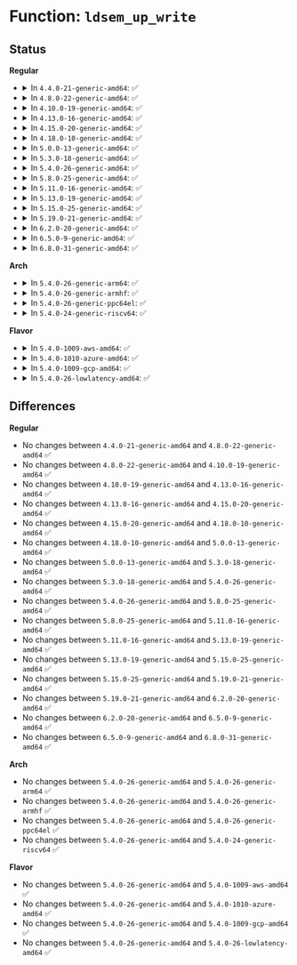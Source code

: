 # Function: <code>ldsem_up_write</code>

## Status
<b>Regular</b>
<ul>
<li>
<details>
<summary>In <code>4.4.0-21-generic-amd64</code>: ✅</summary>

```c
void ldsem_up_write(struct ld_semaphore * sem)
```

```json
{
  "name": "ldsem_up_write",
  "collision_type": "Unique Global",
  "inline_type": "No",
  "funcs": [
    {
      "addr": 18446744071584005680,
      "name": "ldsem_up_write",
      "external": true,
      "loc": "drivers/tty/tty_ldsem.c:430",
      "file": "drivers/tty/tty_ldsem.c",
      "inline": "seen, unknown",
      "caller_inline": [],
      "caller_func": [
        "drivers/tty/tty_ldisc.c:tty_set_ldisc",
        "drivers/tty/tty_ldisc.c:tty_set_ldisc",
        "drivers/tty/tty_ldisc.c:tty_set_ldisc",
        "drivers/tty/tty_ldisc.c:tty_ldisc_hangup",
        "drivers/tty/tty_ldisc.c:tty_ldisc_release",
        "drivers/tty/tty_ldisc.c:tty_ldisc_release",
        "drivers/tty/tty_ldisc.c:tty_ldisc_release",
        "drivers/tty/tty_ldisc.c:tty_ldisc_release",
        "drivers/tty/tty_ldisc.c:tty_ldisc_release"
      ]
    }
  ],
  "symbols": [
    {
      "addr": 18446744071584005680,
      "name": "ldsem_up_write",
      "section": ".text",
      "bind": "STB_GLOBAL",
      "size": 35
    }
  ]
}
```
</details>
</li>
<li>
<details>
<summary>In <code>4.8.0-22-generic-amd64</code>: ✅</summary>

```c
void ldsem_up_write(struct ld_semaphore * sem)
```

```json
{
  "name": "ldsem_up_write",
  "collision_type": "Unique Global",
  "inline_type": "No",
  "funcs": [
    {
      "addr": 18446744071584337520,
      "name": "ldsem_up_write",
      "external": true,
      "loc": "drivers/tty/tty_ldsem.c:430",
      "file": "drivers/tty/tty_ldsem.c",
      "inline": "seen, unknown",
      "caller_inline": [],
      "caller_func": [
        "drivers/tty/tty_ldisc.c:tty_ldisc_release",
        "drivers/tty/tty_ldisc.c:tty_ldisc_release",
        "drivers/tty/tty_ldisc.c:tty_ldisc_release",
        "drivers/tty/tty_ldisc.c:tty_ldisc_release",
        "drivers/tty/tty_ldisc.c:tty_ldisc_release",
        "drivers/tty/tty_ldisc.c:tty_ldisc_hangup",
        "drivers/tty/tty_ldisc.c:tty_set_ldisc"
      ]
    }
  ],
  "symbols": [
    {
      "addr": 18446744071584337520,
      "name": "ldsem_up_write",
      "section": ".text",
      "bind": "STB_GLOBAL",
      "size": 35
    }
  ]
}
```
</details>
</li>
<li>
<details>
<summary>In <code>4.10.0-19-generic-amd64</code>: ✅</summary>

```c
void ldsem_up_write(struct ld_semaphore * sem)
```

```json
{
  "name": "ldsem_up_write",
  "collision_type": "Unique Global",
  "inline_type": "No",
  "funcs": [
    {
      "addr": 18446744071584519360,
      "name": "ldsem_up_write",
      "external": true,
      "loc": "drivers/tty/tty_ldsem.c:430",
      "file": "drivers/tty/tty_ldsem.c",
      "inline": "seen, unknown",
      "caller_inline": [],
      "caller_func": [
        "drivers/tty/tty_ldisc.c:tty_ldisc_release",
        "drivers/tty/tty_ldisc.c:tty_ldisc_release",
        "drivers/tty/tty_ldisc.c:tty_ldisc_release",
        "drivers/tty/tty_ldisc.c:tty_ldisc_release",
        "drivers/tty/tty_ldisc.c:tty_ldisc_release",
        "drivers/tty/tty_ldisc.c:tty_ldisc_hangup",
        "drivers/tty/tty_ldisc.c:tty_set_ldisc"
      ]
    }
  ],
  "symbols": [
    {
      "addr": 18446744071584519360,
      "name": "ldsem_up_write",
      "section": ".text",
      "bind": "STB_GLOBAL",
      "size": 35
    }
  ]
}
```
</details>
</li>
<li>
<details>
<summary>In <code>4.13.0-16-generic-amd64</code>: ✅</summary>

```c
void ldsem_up_write(struct ld_semaphore * sem)
```

```json
{
  "name": "ldsem_up_write",
  "collision_type": "Unique Global",
  "inline_type": "No",
  "funcs": [
    {
      "addr": 18446744071584598544,
      "name": "ldsem_up_write",
      "external": true,
      "loc": "drivers/tty/tty_ldsem.c:430",
      "file": "drivers/tty/tty_ldsem.c",
      "inline": "seen, unknown",
      "caller_inline": [],
      "caller_func": [
        "drivers/tty/tty_ldisc.c:tty_ldisc_release",
        "drivers/tty/tty_ldisc.c:tty_ldisc_release",
        "drivers/tty/tty_ldisc.c:tty_ldisc_release",
        "drivers/tty/tty_ldisc.c:tty_ldisc_release",
        "drivers/tty/tty_ldisc.c:tty_ldisc_release",
        "drivers/tty/tty_ldisc.c:tty_ldisc_release",
        "drivers/tty/tty_ldisc.c:tty_ldisc_hangup",
        "drivers/tty/tty_ldisc.c:tty_set_ldisc"
      ]
    }
  ],
  "symbols": [
    {
      "addr": 18446744071584598544,
      "name": "ldsem_up_write",
      "section": ".text",
      "bind": "STB_GLOBAL",
      "size": 36
    }
  ]
}
```
</details>
</li>
<li>
<details>
<summary>In <code>4.15.0-20-generic-amd64</code>: ✅</summary>

```c
void ldsem_up_write(struct ld_semaphore * sem)
```

```json
{
  "name": "ldsem_up_write",
  "collision_type": "Unique Global",
  "inline_type": "No",
  "funcs": [
    {
      "addr": 18446744071585010992,
      "name": "ldsem_up_write",
      "external": true,
      "loc": "drivers/tty/tty_ldsem.c:428",
      "file": "drivers/tty/tty_ldsem.c",
      "inline": "seen, unknown",
      "caller_inline": [],
      "caller_func": [
        "drivers/tty/tty_ldisc.c:tty_ldisc_release",
        "drivers/tty/tty_ldisc.c:tty_ldisc_release",
        "drivers/tty/tty_ldisc.c:tty_ldisc_release",
        "drivers/tty/tty_ldisc.c:tty_ldisc_release",
        "drivers/tty/tty_ldisc.c:tty_ldisc_release",
        "drivers/tty/tty_ldisc.c:tty_ldisc_release",
        "drivers/tty/tty_ldisc.c:tty_ldisc_hangup",
        "drivers/tty/tty_ldisc.c:tty_set_ldisc"
      ]
    }
  ],
  "symbols": [
    {
      "addr": 18446744071585010992,
      "name": "ldsem_up_write",
      "section": ".text",
      "bind": "STB_GLOBAL",
      "size": 36
    }
  ]
}
```
</details>
</li>
<li>
<details>
<summary>In <code>4.18.0-10-generic-amd64</code>: ✅</summary>

```c
void ldsem_up_write(struct ld_semaphore * sem)
```

```json
{
  "name": "ldsem_up_write",
  "collision_type": "Unique Global",
  "inline_type": "No",
  "funcs": [
    {
      "addr": 18446744071585245104,
      "name": "ldsem_up_write",
      "external": true,
      "loc": "drivers/tty/tty_ldsem.c:428",
      "file": "drivers/tty/tty_ldsem.c",
      "inline": "seen, unknown",
      "caller_inline": [],
      "caller_func": [
        "drivers/tty/tty_ldisc.c:tty_ldisc_release",
        "drivers/tty/tty_ldisc.c:tty_ldisc_release",
        "drivers/tty/tty_ldisc.c:tty_ldisc_release",
        "drivers/tty/tty_ldisc.c:tty_ldisc_release",
        "drivers/tty/tty_ldisc.c:tty_ldisc_release",
        "drivers/tty/tty_ldisc.c:tty_ldisc_hangup",
        "drivers/tty/tty_ldisc.c:tty_set_ldisc"
      ]
    }
  ],
  "symbols": [
    {
      "addr": 18446744071585245104,
      "name": "ldsem_up_write",
      "section": ".text",
      "bind": "STB_GLOBAL",
      "size": 36
    }
  ]
}
```
</details>
</li>
<li>
<details>
<summary>In <code>5.0.0-13-generic-amd64</code>: ✅</summary>

```c
void ldsem_up_write(struct ld_semaphore * sem)
```

```json
{
  "name": "ldsem_up_write",
  "collision_type": "Unique Global",
  "inline_type": "No",
  "funcs": [
    {
      "addr": 18446744071585364496,
      "name": "ldsem_up_write",
      "external": true,
      "loc": "drivers/tty/tty_ldsem.c:404",
      "file": "drivers/tty/tty_ldsem.c",
      "inline": "seen, unknown",
      "caller_inline": [],
      "caller_func": [
        "drivers/tty/tty_ldisc.c:tty_ldisc_release",
        "drivers/tty/tty_ldisc.c:tty_ldisc_release",
        "drivers/tty/tty_ldisc.c:tty_ldisc_release",
        "drivers/tty/tty_ldisc.c:tty_ldisc_release",
        "drivers/tty/tty_ldisc.c:tty_ldisc_release",
        "drivers/tty/tty_ldisc.c:tty_ldisc_unlock"
      ]
    }
  ],
  "symbols": [
    {
      "addr": 18446744071585364496,
      "name": "ldsem_up_write",
      "section": ".text",
      "bind": "STB_GLOBAL",
      "size": 36
    }
  ]
}
```
</details>
</li>
<li>
<details>
<summary>In <code>5.3.0-18-generic-amd64</code>: ✅</summary>

```c
void ldsem_up_write(struct ld_semaphore * sem)
```

```json
{
  "name": "ldsem_up_write",
  "collision_type": "Unique Global",
  "inline_type": "No",
  "funcs": [
    {
      "addr": 18446744071585578192,
      "name": "ldsem_up_write",
      "external": true,
      "loc": "drivers/tty/tty_ldsem.c:403",
      "file": "drivers/tty/tty_ldsem.c",
      "inline": "seen, unknown",
      "caller_inline": [],
      "caller_func": [
        "drivers/tty/tty_ldisc.c:tty_ldisc_release",
        "drivers/tty/tty_ldisc.c:tty_ldisc_release",
        "drivers/tty/tty_ldisc.c:tty_ldisc_release",
        "drivers/tty/tty_ldisc.c:tty_ldisc_release",
        "drivers/tty/tty_ldisc.c:tty_ldisc_release",
        "drivers/tty/tty_ldisc.c:tty_ldisc_unlock"
      ]
    }
  ],
  "symbols": [
    {
      "addr": 18446744071585578192,
      "name": "ldsem_up_write",
      "section": ".text",
      "bind": "STB_GLOBAL",
      "size": 35
    }
  ]
}
```
</details>
</li>
<li>
<details>
<summary>In <code>5.4.0-26-generic-amd64</code>: ✅</summary>

```c
void ldsem_up_write(struct ld_semaphore * sem)
```

```json
{
  "name": "ldsem_up_write",
  "collision_type": "Unique Global",
  "inline_type": "No",
  "funcs": [
    {
      "addr": 18446744071585719104,
      "name": "ldsem_up_write",
      "external": true,
      "loc": "drivers/tty/tty_ldsem.c:403",
      "file": "drivers/tty/tty_ldsem.c",
      "inline": "seen, unknown",
      "caller_inline": [],
      "caller_func": [
        "drivers/tty/tty_ldisc.c:tty_ldisc_release",
        "drivers/tty/tty_ldisc.c:tty_ldisc_release",
        "drivers/tty/tty_ldisc.c:tty_ldisc_release",
        "drivers/tty/tty_ldisc.c:tty_ldisc_release",
        "drivers/tty/tty_ldisc.c:tty_ldisc_release",
        "drivers/tty/tty_ldisc.c:tty_ldisc_unlock"
      ]
    }
  ],
  "symbols": [
    {
      "addr": 18446744071585719104,
      "name": "ldsem_up_write",
      "section": ".text",
      "bind": "STB_GLOBAL",
      "size": 35
    }
  ]
}
```
</details>
</li>
<li>
<details>
<summary>In <code>5.8.0-25-generic-amd64</code>: ✅</summary>

```c
void ldsem_up_write(struct ld_semaphore * sem)
```

```json
{
  "name": "ldsem_up_write",
  "collision_type": "Unique Global",
  "inline_type": "No",
  "funcs": [
    {
      "addr": 18446744071586448896,
      "name": "ldsem_up_write",
      "external": true,
      "loc": "drivers/tty/tty_ldsem.c:403",
      "file": "drivers/tty/tty_ldsem.c",
      "inline": "seen, unknown",
      "caller_inline": [],
      "caller_func": [
        "drivers/tty/tty_ldisc.c:tty_ldisc_release",
        "drivers/tty/tty_ldisc.c:tty_ldisc_release",
        "drivers/tty/tty_ldisc.c:tty_ldisc_release",
        "drivers/tty/tty_ldisc.c:tty_ldisc_unlock"
      ]
    }
  ],
  "symbols": [
    {
      "addr": 18446744071586448896,
      "name": "ldsem_up_write",
      "section": ".text",
      "bind": "STB_GLOBAL",
      "size": 35
    }
  ]
}
```
</details>
</li>
<li>
<details>
<summary>In <code>5.11.0-16-generic-amd64</code>: ✅</summary>

```c
void ldsem_up_write(struct ld_semaphore * sem)
```

```json
{
  "name": "ldsem_up_write",
  "collision_type": "Unique Global",
  "inline_type": "No",
  "funcs": [
    {
      "addr": 18446744071586563376,
      "name": "ldsem_up_write",
      "external": true,
      "loc": "drivers/tty/tty_ldsem.c:403",
      "file": "drivers/tty/tty_ldsem.c",
      "inline": "seen, unknown",
      "caller_inline": [],
      "caller_func": [
        "drivers/tty/tty_ldisc.c:tty_ldisc_release",
        "drivers/tty/tty_ldisc.c:tty_ldisc_release",
        "drivers/tty/tty_ldisc.c:tty_ldisc_release",
        "drivers/tty/tty_ldisc.c:tty_ldisc_unlock"
      ]
    }
  ],
  "symbols": [
    {
      "addr": 18446744071586563376,
      "name": "ldsem_up_write",
      "section": ".text",
      "bind": "STB_GLOBAL",
      "size": 35
    }
  ]
}
```
</details>
</li>
<li>
<details>
<summary>In <code>5.13.0-19-generic-amd64</code>: ✅</summary>

```c
void ldsem_up_write(struct ld_semaphore * sem)
```

```json
{
  "name": "ldsem_up_write",
  "collision_type": "Unique Global",
  "inline_type": "No",
  "funcs": [
    {
      "addr": 18446744071586448336,
      "name": "ldsem_up_write",
      "external": true,
      "loc": "drivers/tty/tty_ldsem.c:403",
      "file": "drivers/tty/tty_ldsem.c",
      "inline": "seen, unknown",
      "caller_inline": [],
      "caller_func": [
        "drivers/tty/tty_ldisc.c:tty_ldisc_release",
        "drivers/tty/tty_ldisc.c:tty_ldisc_release",
        "drivers/tty/tty_ldisc.c:tty_ldisc_release",
        "drivers/tty/tty_ldisc.c:tty_ldisc_release",
        "drivers/tty/tty_ldisc.c:tty_ldisc_release",
        "drivers/tty/tty_ldisc.c:tty_ldisc_unlock"
      ]
    }
  ],
  "symbols": [
    {
      "addr": 18446744071586448336,
      "name": "ldsem_up_write",
      "section": ".text",
      "bind": "STB_GLOBAL",
      "size": 35
    }
  ]
}
```
</details>
</li>
<li>
<details>
<summary>In <code>5.15.0-25-generic-amd64</code>: ✅</summary>

```c
void ldsem_up_write(struct ld_semaphore * sem)
```

```json
{
  "name": "ldsem_up_write",
  "collision_type": "Unique Global",
  "inline_type": "No",
  "funcs": [
    {
      "addr": 18446744071586974640,
      "name": "ldsem_up_write",
      "external": true,
      "loc": "drivers/tty/tty_ldsem.c:403",
      "file": "drivers/tty/tty_ldsem.c",
      "inline": "seen, unknown",
      "caller_inline": [],
      "caller_func": [
        "drivers/tty/tty_ldisc.c:tty_ldisc_release",
        "drivers/tty/tty_ldisc.c:tty_ldisc_release",
        "drivers/tty/tty_ldisc.c:tty_ldisc_release",
        "drivers/tty/tty_ldisc.c:tty_ldisc_release",
        "drivers/tty/tty_ldisc.c:tty_ldisc_release",
        "drivers/tty/tty_ldisc.c:tty_ldisc_unlock"
      ]
    }
  ],
  "symbols": [
    {
      "addr": 18446744071586974640,
      "name": "ldsem_up_write",
      "section": ".text",
      "bind": "STB_GLOBAL",
      "size": 35
    }
  ]
}
```
</details>
</li>
<li>
<details>
<summary>In <code>5.19.0-21-generic-amd64</code>: ✅</summary>

```c
void ldsem_up_write(struct ld_semaphore * sem)
```

```json
{
  "name": "ldsem_up_write",
  "collision_type": "Unique Global",
  "inline_type": "No",
  "funcs": [
    {
      "addr": 18446744071588271264,
      "name": "ldsem_up_write",
      "external": true,
      "loc": "drivers/tty/tty_ldsem.c:403",
      "file": "drivers/tty/tty_ldsem.c",
      "inline": "seen, unknown",
      "caller_inline": [],
      "caller_func": [
        "drivers/tty/tty_ldisc.c:tty_ldisc_release",
        "drivers/tty/tty_ldisc.c:tty_ldisc_release",
        "drivers/tty/tty_ldisc.c:tty_ldisc_release",
        "drivers/tty/tty_ldisc.c:tty_ldisc_release",
        "drivers/tty/tty_ldisc.c:tty_ldisc_release",
        "drivers/tty/tty_ldisc.c:tty_ldisc_unlock"
      ]
    }
  ],
  "symbols": [
    {
      "addr": 18446744071588271264,
      "name": "ldsem_up_write",
      "section": ".text",
      "bind": "STB_GLOBAL",
      "size": 55
    }
  ]
}
```
</details>
</li>
<li>
<details>
<summary>In <code>6.2.0-20-generic-amd64</code>: ✅</summary>

```c
void ldsem_up_write(struct ld_semaphore * sem)
```

```json
{
  "name": "ldsem_up_write",
  "collision_type": "Unique Global",
  "inline_type": "No",
  "funcs": [
    {
      "addr": 18446744071589686176,
      "name": "ldsem_up_write",
      "external": true,
      "loc": "drivers/tty/tty_ldsem.c:403",
      "file": "drivers/tty/tty_ldsem.c",
      "inline": "seen, unknown",
      "caller_inline": [],
      "caller_func": [
        "drivers/tty/tty_ldisc.c:tty_ldisc_release",
        "drivers/tty/tty_ldisc.c:tty_ldisc_release",
        "drivers/tty/tty_ldisc.c:tty_ldisc_release",
        "drivers/tty/tty_ldisc.c:tty_ldisc_release",
        "drivers/tty/tty_ldisc.c:tty_ldisc_release",
        "drivers/tty/tty_ldisc.c:tty_ldisc_unlock"
      ]
    }
  ],
  "symbols": [
    {
      "addr": 18446744071589686176,
      "name": "ldsem_up_write",
      "section": ".text",
      "bind": "STB_GLOBAL",
      "size": 55
    }
  ]
}
```
</details>
</li>
<li>
<details>
<summary>In <code>6.5.0-9-generic-amd64</code>: ✅</summary>

```c
void ldsem_up_write(struct ld_semaphore * sem)
```

```json
{
  "name": "ldsem_up_write",
  "collision_type": "Unique Global",
  "inline_type": "No",
  "funcs": [
    {
      "addr": 18446744071589990784,
      "name": "ldsem_up_write",
      "external": true,
      "loc": "drivers/tty/tty_ldsem.c:403",
      "file": "drivers/tty/tty_ldsem.c",
      "inline": "seen, unknown",
      "caller_inline": [],
      "caller_func": [
        "drivers/tty/tty_ldisc.c:tty_ldisc_release",
        "drivers/tty/tty_ldisc.c:tty_ldisc_release",
        "drivers/tty/tty_ldisc.c:tty_ldisc_release",
        "drivers/tty/tty_ldisc.c:tty_ldisc_release",
        "drivers/tty/tty_ldisc.c:tty_ldisc_release",
        "drivers/tty/tty_ldisc.c:tty_ldisc_unlock"
      ]
    }
  ],
  "symbols": [
    {
      "addr": 18446744071589990784,
      "name": "ldsem_up_write",
      "section": ".text",
      "bind": "STB_GLOBAL",
      "size": 55
    }
  ]
}
```
</details>
</li>
<li>
<details>
<summary>In <code>6.8.0-31-generic-amd64</code>: ✅</summary>

```c
void ldsem_up_write(struct ld_semaphore * sem)
```

```json
{
  "name": "ldsem_up_write",
  "collision_type": "Unique Global",
  "inline_type": "No",
  "funcs": [
    {
      "addr": 18446744071590329312,
      "name": "ldsem_up_write",
      "external": true,
      "loc": "drivers/tty/tty_ldsem.c:403",
      "file": "drivers/tty/tty_ldsem.c",
      "inline": "seen, unknown",
      "caller_inline": [],
      "caller_func": [
        "drivers/tty/tty_ldisc.c:tty_ldisc_release",
        "drivers/tty/tty_ldisc.c:tty_ldisc_release",
        "drivers/tty/tty_ldisc.c:tty_ldisc_release",
        "drivers/tty/tty_ldisc.c:tty_ldisc_release",
        "drivers/tty/tty_ldisc.c:tty_ldisc_release",
        "drivers/tty/tty_ldisc.c:tty_ldisc_unlock"
      ]
    }
  ],
  "symbols": [
    {
      "addr": 18446744071590329312,
      "name": "ldsem_up_write",
      "section": ".text",
      "bind": "STB_GLOBAL",
      "size": 55
    }
  ]
}
```
</details>
</li>
</ul>
<b>Arch</b>
<ul>
<li>
<details>
<summary>In <code>5.4.0-26-generic-arm64</code>: ✅</summary>

```c
void ldsem_up_write(struct ld_semaphore * sem)
```

```json
{
  "name": "ldsem_up_write",
  "collision_type": "Unique Global",
  "inline_type": "No",
  "funcs": [
    {
      "addr": 18446603336498411328,
      "name": "ldsem_up_write",
      "external": true,
      "loc": "drivers/tty/tty_ldsem.c:403",
      "file": "drivers/tty/tty_ldsem.c",
      "inline": "seen, unknown",
      "caller_inline": [],
      "caller_func": [
        "drivers/tty/tty_ldisc.c:tty_ldisc_release",
        "drivers/tty/tty_ldisc.c:tty_ldisc_release",
        "drivers/tty/tty_ldisc.c:tty_ldisc_release",
        "drivers/tty/tty_ldisc.c:tty_ldisc_release",
        "drivers/tty/tty_ldisc.c:tty_ldisc_release",
        "drivers/tty/tty_ldisc.c:tty_ldisc_unlock",
        "drivers/tty/tty_ldisc.c:tty_ldisc_unlock"
      ]
    }
  ],
  "symbols": [
    {
      "addr": 18446603336498411328,
      "name": "ldsem_up_write",
      "section": ".text",
      "bind": "STB_GLOBAL",
      "size": 92
    }
  ]
}
```
</details>
</li>
<li>
<details>
<summary>In <code>5.4.0-26-generic-armhf</code>: ✅</summary>

```c
void ldsem_up_write(struct ld_semaphore * sem)
```

```json
{
  "name": "ldsem_up_write",
  "collision_type": "Unique Global",
  "inline_type": "No",
  "funcs": [
    {
      "addr": 3231083344,
      "name": "ldsem_up_write",
      "external": true,
      "loc": "drivers/tty/tty_ldsem.c:403",
      "file": "drivers/tty/tty_ldsem.c",
      "inline": "seen, unknown",
      "caller_inline": [],
      "caller_func": [
        "drivers/tty/tty_ldisc.c:tty_ldisc_release",
        "drivers/tty/tty_ldisc.c:tty_ldisc_release",
        "drivers/tty/tty_ldisc.c:tty_ldisc_release",
        "drivers/tty/tty_ldisc.c:tty_ldisc_release",
        "drivers/tty/tty_ldisc.c:tty_ldisc_release",
        "drivers/tty/tty_ldisc.c:tty_ldisc_unlock"
      ]
    }
  ],
  "symbols": [
    {
      "addr": 3231083344,
      "name": "ldsem_up_write",
      "section": ".text",
      "bind": "STB_GLOBAL",
      "size": 72
    }
  ]
}
```
</details>
</li>
<li>
<details>
<summary>In <code>5.4.0-26-generic-ppc64el</code>: ✅</summary>

```c
void ldsem_up_write(struct ld_semaphore * sem)
```

```json
{
  "name": "ldsem_up_write",
  "collision_type": "Unique Global",
  "inline_type": "No",
  "funcs": [
    {
      "addr": 13835058055291595952,
      "name": "ldsem_up_write",
      "external": true,
      "loc": "drivers/tty/tty_ldsem.c:403",
      "file": "drivers/tty/tty_ldsem.c",
      "inline": "seen, unknown",
      "caller_inline": [],
      "caller_func": [
        "drivers/tty/tty_ldisc.c:tty_ldisc_release",
        "drivers/tty/tty_ldisc.c:tty_ldisc_release",
        "drivers/tty/tty_ldisc.c:tty_ldisc_release",
        "drivers/tty/tty_ldisc.c:tty_ldisc_release",
        "drivers/tty/tty_ldisc.c:tty_ldisc_release",
        "drivers/tty/tty_ldisc.c:tty_ldisc_unlock"
      ]
    }
  ],
  "symbols": [
    {
      "addr": 13835058055291595952,
      "name": "ldsem_up_write",
      "section": ".text",
      "bind": "STB_GLOBAL",
      "size": 64
    }
  ]
}
```
</details>
</li>
<li>
<details>
<summary>In <code>5.4.0-24-generic-riscv64</code>: ✅</summary>

```c
void ldsem_up_write(struct ld_semaphore * sem)
```

```json
{
  "name": "ldsem_up_write",
  "collision_type": "Unique Global",
  "inline_type": "No",
  "funcs": [
    {
      "addr": 18446743936276069112,
      "name": "ldsem_up_write",
      "external": true,
      "loc": "drivers/tty/tty_ldsem.c:403",
      "file": "drivers/tty/tty_ldsem.c",
      "inline": "seen, unknown",
      "caller_inline": [],
      "caller_func": [
        "drivers/tty/tty_ldisc.c:tty_ldisc_release",
        "drivers/tty/tty_ldisc.c:tty_ldisc_release",
        "drivers/tty/tty_ldisc.c:tty_ldisc_release",
        "drivers/tty/tty_ldisc.c:tty_ldisc_release",
        "drivers/tty/tty_ldisc.c:tty_ldisc_release",
        "drivers/tty/tty_ldisc.c:tty_ldisc_hangup",
        "drivers/tty/tty_ldisc.c:tty_set_ldisc"
      ]
    }
  ],
  "symbols": [
    {
      "addr": 18446743936276069112,
      "name": "ldsem_up_write",
      "section": ".text",
      "bind": "STB_GLOBAL",
      "size": 66
    }
  ]
}
```
</details>
</li>
</ul>
<b>Flavor</b>
<ul>
<li>
<details>
<summary>In <code>5.4.0-1009-aws-amd64</code>: ✅</summary>

```c
void ldsem_up_write(struct ld_semaphore * sem)
```

```json
{
  "name": "ldsem_up_write",
  "collision_type": "Unique Global",
  "inline_type": "No",
  "funcs": [
    {
      "addr": 18446744071585480128,
      "name": "ldsem_up_write",
      "external": true,
      "loc": "drivers/tty/tty_ldsem.c:403",
      "file": "drivers/tty/tty_ldsem.c",
      "inline": "seen, unknown",
      "caller_inline": [],
      "caller_func": [
        "drivers/tty/tty_ldisc.c:tty_ldisc_release",
        "drivers/tty/tty_ldisc.c:tty_ldisc_release",
        "drivers/tty/tty_ldisc.c:tty_ldisc_release",
        "drivers/tty/tty_ldisc.c:tty_ldisc_release",
        "drivers/tty/tty_ldisc.c:tty_ldisc_release",
        "drivers/tty/tty_ldisc.c:tty_ldisc_unlock"
      ]
    }
  ],
  "symbols": [
    {
      "addr": 18446744071585480128,
      "name": "ldsem_up_write",
      "section": ".text",
      "bind": "STB_GLOBAL",
      "size": 35
    }
  ]
}
```
</details>
</li>
<li>
<details>
<summary>In <code>5.4.0-1010-azure-amd64</code>: ✅</summary>

```c
void ldsem_up_write(struct ld_semaphore * sem)
```

```json
{
  "name": "ldsem_up_write",
  "collision_type": "Unique Global",
  "inline_type": "No",
  "funcs": [
    {
      "addr": 18446744071585350048,
      "name": "ldsem_up_write",
      "external": true,
      "loc": "drivers/tty/tty_ldsem.c:403",
      "file": "drivers/tty/tty_ldsem.c",
      "inline": "seen, unknown",
      "caller_inline": [],
      "caller_func": [
        "drivers/tty/tty_ldisc.c:tty_ldisc_release",
        "drivers/tty/tty_ldisc.c:tty_ldisc_release",
        "drivers/tty/tty_ldisc.c:tty_ldisc_release",
        "drivers/tty/tty_ldisc.c:tty_ldisc_release",
        "drivers/tty/tty_ldisc.c:tty_ldisc_release",
        "drivers/tty/tty_ldisc.c:tty_ldisc_unlock"
      ]
    }
  ],
  "symbols": [
    {
      "addr": 18446744071585350048,
      "name": "ldsem_up_write",
      "section": ".text",
      "bind": "STB_GLOBAL",
      "size": 35
    }
  ]
}
```
</details>
</li>
<li>
<details>
<summary>In <code>5.4.0-1009-gcp-amd64</code>: ✅</summary>

```c
void ldsem_up_write(struct ld_semaphore * sem)
```

```json
{
  "name": "ldsem_up_write",
  "collision_type": "Unique Global",
  "inline_type": "No",
  "funcs": [
    {
      "addr": 18446744071585669504,
      "name": "ldsem_up_write",
      "external": true,
      "loc": "drivers/tty/tty_ldsem.c:403",
      "file": "drivers/tty/tty_ldsem.c",
      "inline": "seen, unknown",
      "caller_inline": [],
      "caller_func": [
        "drivers/tty/tty_ldisc.c:tty_ldisc_release",
        "drivers/tty/tty_ldisc.c:tty_ldisc_release",
        "drivers/tty/tty_ldisc.c:tty_ldisc_release",
        "drivers/tty/tty_ldisc.c:tty_ldisc_release",
        "drivers/tty/tty_ldisc.c:tty_ldisc_release",
        "drivers/tty/tty_ldisc.c:tty_ldisc_unlock"
      ]
    }
  ],
  "symbols": [
    {
      "addr": 18446744071585669504,
      "name": "ldsem_up_write",
      "section": ".text",
      "bind": "STB_GLOBAL",
      "size": 35
    }
  ]
}
```
</details>
</li>
<li>
<details>
<summary>In <code>5.4.0-26-lowlatency-amd64</code>: ✅</summary>

```c
void ldsem_up_write(struct ld_semaphore * sem)
```

```json
{
  "name": "ldsem_up_write",
  "collision_type": "Unique Global",
  "inline_type": "No",
  "funcs": [
    {
      "addr": 18446744071585777600,
      "name": "ldsem_up_write",
      "external": true,
      "loc": "drivers/tty/tty_ldsem.c:403",
      "file": "drivers/tty/tty_ldsem.c",
      "inline": "seen, unknown",
      "caller_inline": [],
      "caller_func": [
        "drivers/tty/tty_ldisc.c:tty_ldisc_release",
        "drivers/tty/tty_ldisc.c:tty_ldisc_release",
        "drivers/tty/tty_ldisc.c:tty_ldisc_release",
        "drivers/tty/tty_ldisc.c:tty_ldisc_release",
        "drivers/tty/tty_ldisc.c:tty_ldisc_release",
        "drivers/tty/tty_ldisc.c:tty_ldisc_unlock"
      ]
    }
  ],
  "symbols": [
    {
      "addr": 18446744071585777600,
      "name": "ldsem_up_write",
      "section": ".text",
      "bind": "STB_GLOBAL",
      "size": 35
    }
  ]
}
```
</details>
</li>
</ul>

## Differences
<b>Regular</b>
<ul>
<li>
No changes between <code>4.4.0-21-generic-amd64</code> and <code>4.8.0-22-generic-amd64</code> ✅
</li>
<li>
No changes between <code>4.8.0-22-generic-amd64</code> and <code>4.10.0-19-generic-amd64</code> ✅
</li>
<li>
No changes between <code>4.10.0-19-generic-amd64</code> and <code>4.13.0-16-generic-amd64</code> ✅
</li>
<li>
No changes between <code>4.13.0-16-generic-amd64</code> and <code>4.15.0-20-generic-amd64</code> ✅
</li>
<li>
No changes between <code>4.15.0-20-generic-amd64</code> and <code>4.18.0-10-generic-amd64</code> ✅
</li>
<li>
No changes between <code>4.18.0-10-generic-amd64</code> and <code>5.0.0-13-generic-amd64</code> ✅
</li>
<li>
No changes between <code>5.0.0-13-generic-amd64</code> and <code>5.3.0-18-generic-amd64</code> ✅
</li>
<li>
No changes between <code>5.3.0-18-generic-amd64</code> and <code>5.4.0-26-generic-amd64</code> ✅
</li>
<li>
No changes between <code>5.4.0-26-generic-amd64</code> and <code>5.8.0-25-generic-amd64</code> ✅
</li>
<li>
No changes between <code>5.8.0-25-generic-amd64</code> and <code>5.11.0-16-generic-amd64</code> ✅
</li>
<li>
No changes between <code>5.11.0-16-generic-amd64</code> and <code>5.13.0-19-generic-amd64</code> ✅
</li>
<li>
No changes between <code>5.13.0-19-generic-amd64</code> and <code>5.15.0-25-generic-amd64</code> ✅
</li>
<li>
No changes between <code>5.15.0-25-generic-amd64</code> and <code>5.19.0-21-generic-amd64</code> ✅
</li>
<li>
No changes between <code>5.19.0-21-generic-amd64</code> and <code>6.2.0-20-generic-amd64</code> ✅
</li>
<li>
No changes between <code>6.2.0-20-generic-amd64</code> and <code>6.5.0-9-generic-amd64</code> ✅
</li>
<li>
No changes between <code>6.5.0-9-generic-amd64</code> and <code>6.8.0-31-generic-amd64</code> ✅
</li>
</ul>
<b>Arch</b>
<ul>
<li>
No changes between <code>5.4.0-26-generic-amd64</code> and <code>5.4.0-26-generic-arm64</code> ✅
</li>
<li>
No changes between <code>5.4.0-26-generic-amd64</code> and <code>5.4.0-26-generic-armhf</code> ✅
</li>
<li>
No changes between <code>5.4.0-26-generic-amd64</code> and <code>5.4.0-26-generic-ppc64el</code> ✅
</li>
<li>
No changes between <code>5.4.0-26-generic-amd64</code> and <code>5.4.0-24-generic-riscv64</code> ✅
</li>
</ul>
<b>Flavor</b>
<ul>
<li>
No changes between <code>5.4.0-26-generic-amd64</code> and <code>5.4.0-1009-aws-amd64</code> ✅
</li>
<li>
No changes between <code>5.4.0-26-generic-amd64</code> and <code>5.4.0-1010-azure-amd64</code> ✅
</li>
<li>
No changes between <code>5.4.0-26-generic-amd64</code> and <code>5.4.0-1009-gcp-amd64</code> ✅
</li>
<li>
No changes between <code>5.4.0-26-generic-amd64</code> and <code>5.4.0-26-lowlatency-amd64</code> ✅
</li>
</ul>
